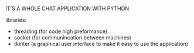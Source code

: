 IT'S A WHOLE CHAT APPLICATION WITH PYTHON 

libraries:

- threading (for code high preformance) 
- socket (for communincation between machines)
- tkinter (a graphical user interface to make it easy to use the application)
